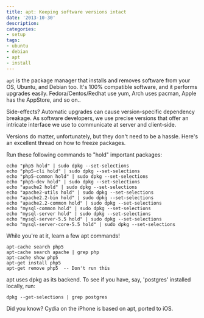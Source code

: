 ```yaml
---
title: apt: Keeping software versions intact
date: '2013-10-30'
description:
categories:
- setup
tags:
- ubuntu
- debian
- apt
- install
---
```


`apt` is the package manager that installs and removes software from your OS, Ubuntu, and Debian too. It's 100% compatible software, and it performs upgrades easily. Fedora/Centos/Redhat use yum, Arch uses pacman, Apple has the AppStore, and so on..

Side-effects? 
Automatic upgrades can cause version-specific dependency breakage.
As software developers, we use precise versions that offer an intricate interface we use to communicate at server and client-side.

Versions do matter, unfortunately, but they don't need to be a hassle.
Here's an excellent thread on how to freeze packages.

Run these following commands to "hold" important packages:

```
echo "php5 hold" | sudo dpkg --set-selections
echo "php5-cli hold" | sudo dpkg --set-selections
echo "php5-common hold" | sudo dpkg --set-selections
echo "php5-dev hold" | sudo dpkg --set-selections
echo "apache2 hold" | sudo dpkg --set-selections
echo "apache2-utils hold" | sudo dpkg --set-selections
echo "apache2.2-bin hold" | sudo dpkg --set-selections
echo "apache2.2-common hold" | sudo dpkg --set-selections
echo "mysql-common hold" | sudo dpkg --set-selections
echo "mysql-server hold" | sudo dpkg --set-selections
echo "mysql-server-5.5 hold" | sudo dpkg --set-selections
echo "mysql-server-core-5.5 hold" | sudo dpkg --set-selections
```

While you're at it, learn a few apt commands!
```
apt-cache search php5
apt-cache search apache | grep php
apt-cache show php5
apt-get install php5
apt-get remove php5  -- Don't run this 
```

apt uses dpkg as its backend. To see if you have, say, 'postgres' installed locally, run:
```
dpkg --get-selections | grep postgres
```

Did you know? Cydia on the iPhone is based on apt, ported to iOS.
